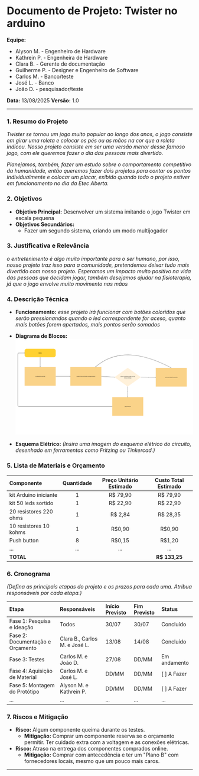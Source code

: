 # Documento de Projeto: Twister no arduino

**Equipe:**
* Alyson M. - Engenheiro de Hardware
* Kathrein P. - Engenheira de Hardware
* Clara B. - Gerente de documentação
* Guilherme P. - Designer e Engenheiro de Software
* Carlos M. - Banco/teste
* José L. - Banco
* João D. - pesquisador/teste

**Data:** 13/08/2025
**Versão:** 1.0

---

### 1. Resumo do Projeto
*Twister se tornou um jogo muito popular ao longo dos anos, o jogo consiste em girar uma roleta e colocar os pés ou as mãos na cor que a roleta indicou. Nosso projeto consiste em ser uma versão menor desse famoso jogo, com ele queremos fazer o dia das pessoas mais divertido.*

*Planejamos, também, fazer um estudo sobre o comportamento competitivo da humanidade, então queremos fazer dois projetos para contar os pontos individualmente e colocar um placar, exibido quando todo o projeto estiver em funcionamento no dia da Etec Aberta.*

### 2. Objetivos
* **Objetivo Principal:** Desenvolver um sistema imitando o jogo Twister em escala pequena
* **Objetivos Secundários:**
    * Fazer um segundo sistema, criando um modo multijogador

### 3. Justificativa e Relevância
*o entretenimento é algo muito importante para o ser humano, por isso, nosso projeto traz isso para a comunidade, pretendemos deixar tudo mais divertido com nosso projeto. Esperamos um impacto muito positivo na vida das pessoas que decidam jogar, também desejamos ajudar na fisioterapia, já que o jogo envolve muito movimento nas mãos*

### 4. Descrição Técnica
* **Funcionamento:**
    *esse projeto irá funcionar com botões coloridos que serão pressionandos quando o led correspondente for aceso, quanto mais botões forem apertados, mais pontos serão somados*

* **Diagrama de Blocos:**
    ![alt text](fluxograma.jpg "Fluxograma")

* **Esquema Elétrico:**
    *(Insira uma imagem do esquema elétrico do circuito, desenhado em ferramentas como Fritzing ou Tinkercad.)*

### 5. Lista de Materiais e Orçamento

| Componente | Quantidade | Preço Unitário Estimado | Custo Total Estimado |
| :--- | :---: | :---: | :---: |
| kit Arduino iniciante | 1 | R$ 79,90 | R$ 79,90 |
| kit 50 leds sortido | 1 | R$ 22,90 | R$ 22,90 |
| 20 resistores 220 ohms | 1 | R$ 2,84 | R$ 28,35 |
| 10 resistores 10 kohms | 1 | R$0,90 | R$0,90 |
| Push button | 8 | R$0,15 | R$1,20 |
| ... | ... | ... | ... |
| **TOTAL** | | | **R$ 133,25** |


### 6. Cronograma
*(Defina as principais etapas do projeto e os prazos para cada uma. Atribua responsáveis por cada etapa.)*

| Etapa | Responsáveis | Início Previsto | Fim Previsto | Status |
| :--- | :--- | :--- | :--- | :--- |
| Fase 1: Pesquisa e Ideação | Todos | 30/07 | 30/07 | Concluído |
| Fase 2: Documentação e Orçamento | Clara B., Carlos M. e José L. | 13/08 | 14/08 | Concluído |
| Fase 3: Testes | Carlos M. e João D. | 27/08 | DD/MM | Em andamento |
| Fase 4: Aquisição de Material | Carlos M. e José L. | DD/MM | DD/MM | [ ] A Fazer |
| Fase 5: Montagem do Protótipo | Alyson M. e Kathrein P. | DD/MM | DD/MM | [ ] A Fazer |
| ... | ... | ... | ... | ... |


### 7. Riscos e Mitigação
* **Risco:** Algum componente queima durante os testes.
    * **Mitigação:** Comprar um componente reserva se o orçamento permitir. Ter cuidado extra com a voltagem e as conexões elétricas.
* **Risco:** Atraso na entrega dos componentes comprados online.
    * **Mitigação:** Comprar com antecedência e ter um "Plano B" com fornecedores locais, mesmo que um pouco mais caros.

---